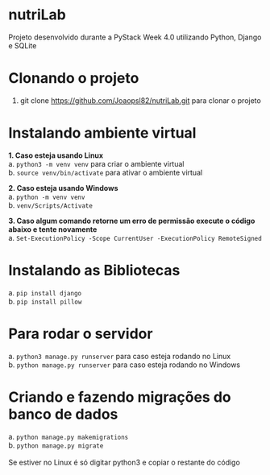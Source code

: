# nutriLab
Projeto desenvolvido durante a PyStack Week 4.0 utilizando Python, Django e SQLite

# Clonando o projeto
1. git clone https://github.com/Joaopsl82/nutriLab.git para clonar o projeto

# Instalando ambiente virtual
<strong> 1. Caso esteja usando Linux </strong> <br>
  a. `python3 -m venv venv` para criar o ambiente virtual <br>
  b. `source venv/bin/activate` para ativar o ambiente virtual

<strong> 2. Caso esteja usando Windows </strong> <br> 
  a. `python -m venv venv` <br>
  b. `venv/Scripts/Activate`
  
<strong> 3. Caso algum comando retorne um erro de permissão execute o código abaixo e tente novamente </strong><br>
  a. `Set-ExecutionPolicy -Scope CurrentUser -ExecutionPolicy RemoteSigned`

# Instalando as Bibliotecas
  a. `pip install django` <br>
  b. `pip install pillow`

# Para rodar o servidor
  a. `python3 manage.py runserver` para caso esteja rodando no Linux <br>
  b. `python manage.py runserver` para caso esteja rodando no Windows

# Criando e fazendo migrações do banco de dados
  a. `python manage.py makemigrations` <br>
  b. `python manage.py migrate`
  <br><br>
  Se estiver no Linux é só digitar python3 e copiar o restante do código
